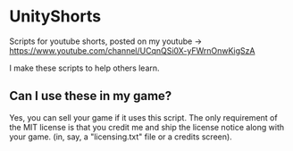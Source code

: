 # UnityShorts
Scripts for youtube shorts, posted on my youtube -> https://www.youtube.com/channel/UCqnQSi0X-yFWrnOnwKigSzA

I make these scripts to help others learn. 

## Can I use these in my game?
Yes, you can sell your game if it uses this script. The only requirement of the MIT license is that you credit me and ship the license notice along with your game. (in, say, a "licensing.txt" file or a credits screen).

